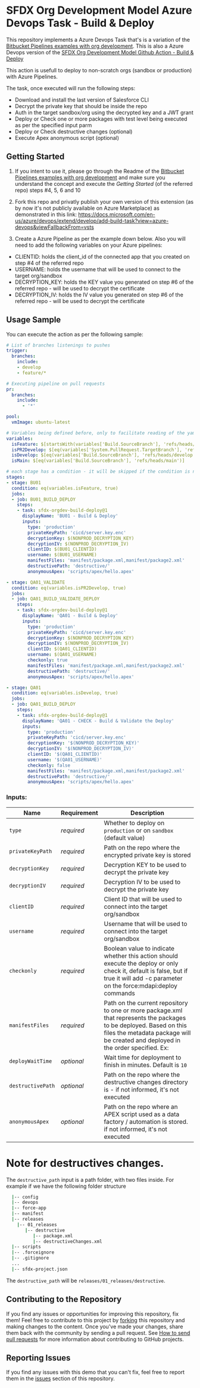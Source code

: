 # SFDX Org Development Model Azure Devops Task - Build & Deploy

This repository implements a Azure Devops Task that's is a variation of the [Bitbucket Pipelines examples with org development](https://github.com/forcedotcom/sfdx-bitbucket-org/). This is also a Azure Devops version of the [SFDX Org Development Model Github Action - Build & Deploy](https://github.com/tiagonnascimento/sfdx-orgdev-build-deploy)

This action is usefull to deploy to non-scratch orgs (sandbox or production) with Azure Pipelines.

The task, once executed will run the following steps:
- Download and install the last version of Salesforce CLI
- Decrypt the private key that should be inside the repo
- Auth in the target sandbox/org using the decrypted key and a JWT grant
- Deploy or Check one or more packages with test level being executed as per the specified input parm
- Deploy or Check destructive changes (optional)
- Execute Apex anonymous script (optional)

## Getting Started

1) If you intent to use it, please go through the Readme of the [Bitbucket Pipelines examples with org development](https://github.com/forcedotcom/sfdx-bitbucket-org/) and make sure you understand the concept and execute the *Getting Started* (of the referred repo) steps #4, 5, 6 and 10

2) Fork this repo and privatly publish your own version of this extension (as by now it's not publicly available on Azure Marketplace) as demonstrated in this link: https://docs.microsoft.com/en-us/azure/devops/extend/develop/add-build-task?view=azure-devops&viewFallbackFrom=vsts

3) Create a Azure Pipeline as per the example down below. Also you will need to add the following variables on your Azure pipelines:

- CLIENTID: holds the client_id of the connected app that you created on step #4 of the referred repo
- USERNAME: holds the username that will be used to connect to the target org/sandbox
- DECRYPTION_KEY: holds the KEY value you generated on step #6 of the referred repo - will be used to decrypt the certificate
- DECRYPTION_IV: holds the IV value you generated on step #6 of the referred repo - will be used to decrypt the certificate

## Usage Sample

You can execute the action as per the following sample:

```yaml
# List of branches listenings to pushes
trigger:
  branches:
    include:
    - develop
    - feature/*

# Executing pipeline on pull requests
pr:
  branches:
    include:
      - '*'

pool:
  vmImage: ubuntu-latest

# Variables being defined before, only to facilitate reading of the yaml
variables:
  isFeature: $[startsWith(variables['Build.SourceBranch'], 'refs/heads/feature')]
  isPR2Develop: $[eq(variables['System.PullRequest.TargetBranch'], 'refs/heads/develop')]
  isDevelop: $[eq(variables['Build.SourceBranch'], 'refs/heads/develop')]
  isMain: $[eq(variables['Build.SourceBranch'], 'refs/heads/main')]

# each stage has a condition - it will be skipped if the condition is not achieved. The conditions were already calculated before.
stages:
- stage: BU01
  condition: eq(variables.isFeature, true)
  jobs:
  - job: BU01_BUILD_DEPLOY
    steps:
    - task: sfdx-orgdev-build-deploy@1
      displayName: 'BU01 - Build & Deploy'
      inputs:
        type: 'production'
        privateKeyPath: 'cicd/server.key.enc'
        decryptionKey: $(NONPROD_DECRYPTION_KEY)
        decryptionIV: $(NONPROD_DECRYPTION_IV)
        clientID: $(BU01_CLIENTID)
        username: $(BU01_USERNAME)
        manifestFiles: 'manifest/package.xml,manifest/package2.xml'
        destructivePath: 'destructive/'
        anonymousApex: 'scripts/apex/hello.apex'

- stage: QA01_VALIDATE
  condition: eq(variables.isPR2Develop, true)
  jobs:
  - job: QA01_BUILD_VALIDATE_DEPLOY
    steps:
    - task: sfdx-orgdev-build-deploy@1
      displayName: 'QA01 - Build & Deploy'
      inputs:
        type: 'production'
        privateKeyPath: 'cicd/server.key.enc'
        decryptionKey: $(NONPROD_DECRYPTION_KEY)
        decryptionIV: $(NONPROD_DECRYPTION_IV)
        clientID: $(QA01_CLIENTID)
        username: $(QA01_USERNAME)
        checkonly: true
        manifestFiles: 'manifest/package.xml,manifest/package2.xml'
        destructivePath: 'destructive/'
        anonymousApex: 'scripts/apex/hello.apex'

- stage: QA01
  condition: eq(variables.isDevelop, true)
  jobs:
  - job: QA01_BUILD_DEPLOY
    steps:
    - task: sfdx-orgdev-build-deploy@1
      displayName: 'QA01 - CHECK - Build & Validate the Deploy'
      inputs:
        type: 'production'
        privateKeyPath: 'cicd/server.key.enc'
        decryptionKey: '$(NONPROD_DECRYPTION_KEY)'
        decryptionIV: '$(NONPROD_DECRYPTION_IV)'
        clientID: '$(QA01_CLIENTID)'
        username: '$(QA01_USERNAME)'
        checkonly: false
        manifestFiles: 'manifest/package.xml,manifest/package2.xml'
        destructivePath: 'destructive/'
        anonymousApex: 'scripts/apex/hello.apex'
```

### Inputs:
| Name                  | Requirement | Description |
| --------------------- | ----------- | ----------- |
| `type`                | _required_  | Whether to deploy on `production` or on `sandbox` (default value) |
| `privateKeyPath`      | _required_  | Path on the repo where the encrypted private key is stored |
| `decryptionKey`       | _required_  | Decryption KEY to be used to decrypt the private key |
| `decryptionIV`        | _required_  | Decryption IV to be used to decrypt the private key |
| `clientID`            | _required_  | Client ID that will be used to connect into the target org/sandbox |
| `username`            | _required_  | Username that will be used to connect into the target org/sandbox |
| `checkonly`           | _required_  | Boolean value to indicate whether this action should execute the deploy or only check it, default is false, but if true it will add -c parameter on the force:mdapi:deploy commands |
| `manifestFiles`       | _required_  | Path on the current repository to one or more package.xml that represents the packages to be deployed. Based on this files the metadata package will be created and deployed in the order specified. Ex:  | manifest/package-01.xml,manifest/package-02.xml,manifest/package-03.xml
| `deployWaitTime`      | _optional_  | Wait time for deployment to finish in minutes. Default is `10` |
| `destructivePath`     | _optional_  | Path on the repo where the destructive changes directory is - if not informed, it's not executed |
| `anonymousApex`       | _optional_  | Path on the repo where an APEX script used as a data factory / automation is stored. if not informed, it's not executed |

# Note for destructives changes.

The `destructive_path` input is a path folder, with two files inside. For example if we have the following folder structure

```bash
  |-- config
  |-- devops
  |-- force-app
  |-- manifest
  |-- releases
    |-- 01_releases
       |-- destructive
          |-- package.xml
          |-- destructiveChanges.xml
  |-- scripts
  |-- .forceignore
  |-- .gitignore
  ...
  |-- sfdx-project.json 
```  

The `destructive_path` will be `releases/01_releases/destructive`.


## Contributing to the Repository

If you find any issues or opportunities for improving this repository, fix them! Feel free to contribute to this project by [forking](http://help.github.com/fork-a-repo/) this repository and making changes to the content. Once you've made your changes, share them back with the community by sending a pull request. See [How to send pull requests](http://help.github.com/send-pull-requests/) for more information about contributing to GitHub projects.

## Reporting Issues

If you find any issues with this demo that you can't fix, feel free to report them in the [issues](https://github.com/tiagonnascimento/azuredevops-sfdx-orgdev-build-deploy/issues) section of this repository.
